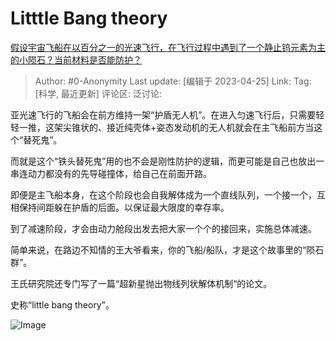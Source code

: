 # Litttle Bang theory
[假设宇宙飞船在以百分之一的光速飞行，在飞行过程中遇到了一个静止钨元素为主的小陨石？当前材料是否能防护？](https://www.zhihu.com/question/597646532/answer/3000584911)

> Author: #0-Anonymity
> Last update: [编辑于 2023-04-25]
> Link:
> Tag: [科学, 最近更新]
> 评论区:
> 泛讨论:

亚光速飞行的飞船会在前方维持一架“护盾无人机”。在进入匀速飞行后，只需要轻轻一推，这架尖锥状的、接近纯壳体+姿态发动机的无人机就会在主飞船前方当这个“替死鬼”。

而就是这个“铁头替死鬼”用的也不会是刚性防护的逻辑，而更可能是自己也放出一串连动力都没有的先导碰撞体，给自己在前面开路。

即便是主飞船本身，在这个阶段也会自我解体成为一个直线队列，一个接一个，互相保持间距躲在护盾的后面。以保证最大限度的幸存率。

到了减速阶段，才会由动力舱段出发去把大家一个个的接回来，实施总体减速。

简单来说，在路边不知情的王大爷看来，你的飞船/船队，才是这个故事里的“陨石群”。

王氏研究院还专门写了一篇“超新星抛出物线列状解体机制“的论文。

史称“little bang theory”。

![Image](https://picx.zhimg.com/50/v2-2d51e4f687290e1a8c462e149a3f5488_720w.gif?source=1940ef5c)